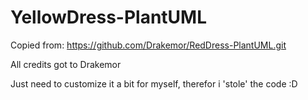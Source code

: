 # YellowDress-PlantUML

Copied from: https://github.com/Drakemor/RedDress-PlantUML.git

All credits got to Drakemor

Just need to customize it a bit for myself, therefor i 'stole' the code :D
